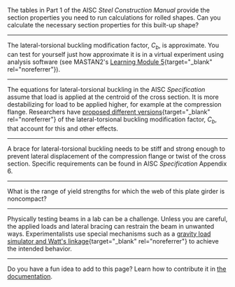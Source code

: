 The tables in Part 1 of the AISC *Steel Construction Manual* provide the section
properties you need to run calculations for rolled shapes. Can you calculate the
necessary section properties for this built-up shape?

--------------------------------------------------------------------------------

The lateral-torsional buckling modification factor, $C_b$, is approximate. You
can test for yourself just how approximate it is in a virtual experiment using
analysis software (see MASTAN2's
[Learning Module 5](http://www.mastan2.com/stabilityfun.html){target="_blank" rel="noreferrer"}).

--------------------------------------------------------------------------------

The equations for lateral-torsional buckling in the AISC *Specification* assume
that load is applied at the centroid of the cross section. It is more
destabilizing for load to be applied higher, for example at the compression
flange. Researchers have
[proposed different versions](https://www.aisc.org/A-Unified-Approach-to-the-Elastic-Lateral-Buckling-of-Beams){target="_blank" rel="noreferrer"}
of the lateral-torsional buckling modification factor, $C_b$, that account for
this and other effects.

--------------------------------------------------------------------------------

A brace for lateral-torsional buckling needs to be stiff and strong enough to
prevent lateral displacement of the compression flange or twist of the cross
section. Specific requirements can be found in AISC *Specification* Appendix 6.

--------------------------------------------------------------------------------

What is the range of yield strengths for which the web of this plate girder is
noncompact?

--------------------------------------------------------------------------------

Physically testing beams in a lab can be a challenge. Unless you are careful,
the applied loads and lateral bracing can restrain the beam in unwanted ways.
Experimentalists use special mechanisms such as a
[gravity load simulator and Watt's linkage](https://dx.doi.org/10.1007/BF02326237){target="_blank" rel="noreferrer"}
to achieve the intended behavior.

--------------------------------------------------------------------------------

Do you have a fun idea to add to this page? Learn how to contribute it in
[the documentation](../docs/#Adding-a-more-fun-item).
